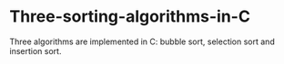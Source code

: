 # Three-sorting-algorithms-in-C
Three algorithms are implemented in C: bubble sort, selection sort and insertion sort.
